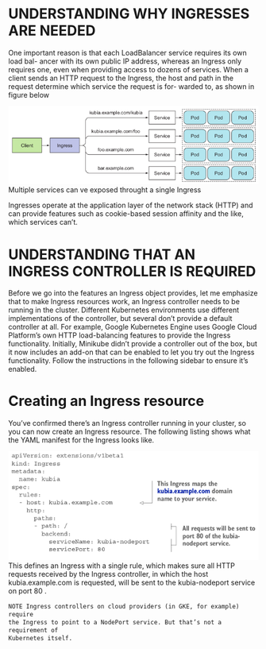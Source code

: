 # UNDERSTANDING WHY INGRESSES ARE NEEDED
One important reason is that each LoadBalancer service requires its own load bal-
ancer with its own public IP address, whereas an Ingress only requires one, even when
providing access to dozens of services. When a client sends an HTTP request to the
Ingress, the host and path in the request determine which service the request is for-
warded to, as shown in figure below

![](../images/ingress.png)
Multiple services can ve exposed throught a single Ingress

Ingresses operate at the application layer of the network stack (HTTP) and can provide features such as cookie-based session affinity and the like, which services can’t.

# UNDERSTANDING THAT AN INGRESS CONTROLLER IS REQUIRED
Before we go into the features an Ingress object provides, let me emphasize that to
make Ingress resources work, an Ingress controller needs to be running in the cluster.
Different Kubernetes environments use different implementations of the controller,
but several don’t provide a default controller at all.
For example, Google Kubernetes Engine uses Google Cloud Platform’s own HTTP
load-balancing features to provide the Ingress functionality. Initially, Minikube didn’t
provide a controller out of the box, but it now includes an add-on that can be enabled
to let you try out the Ingress functionality. Follow the instructions in the following
sidebar to ensure it’s enabled.

# Creating an Ingress resource

You’ve confirmed there’s an Ingress controller running in your cluster, so you can
now create an Ingress resource. The following listing shows what the YAML manifest
for the Ingress looks like.

![](../images/ingress2.png)
This defines an Ingress with a single rule, which makes sure all HTTP requests received
by the Ingress controller, in which the host kubia.example.com is requested, will be
sent to the kubia-nodeport service on port 80 .
```
NOTE Ingress controllers on cloud providers (in GKE, for example) require
the Ingress to point to a NodePort service. But that’s not a requirement of
Kubernetes itself.
```
